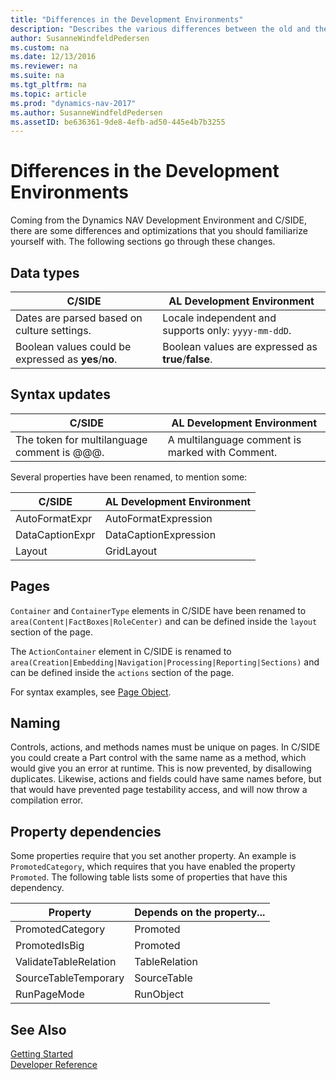 ```yaml
---
title: "Differences in the Development Environments"
description: "Describes the various differences between the old and the new development environment"
author: SusanneWindfeldPedersen
ms.custom: na
ms.date: 12/13/2016
ms.reviewer: na
ms.suite: na
ms.tgt_pltfrm: na
ms.topic: article
ms.prod: "dynamics-nav-2017"
ms.author: SusanneWindfeldPedersen
ms.assetID: be636361-9de8-4efb-ad50-445e4b7b3255
---
```


# Differences in the Development Environments
Coming from the Dynamics NAV Development Environment and C/SIDE, there are some differences and optimizations that you should familiarize yourself with. The following sections go through these changes.  

## Data types
|C/SIDE|AL Development Environment|
|------|---------------------------|
|Dates are parsed based on culture settings.| Locale independent and supports only: ```yyyy-mm-ddD```.|
|Boolean values could be expressed as **yes**/**no**.| Boolean values are expressed as **true**/**false**.|

## Syntax updates
|C/SIDE|AL Development Environment|
|------|---------------------------|
|The token for multilanguage comment is @@@.|A multilanguage comment is marked with Comment.|

Several properties have been renamed, to mention some:

|C/SIDE|AL Development Environment|
|------|---------------------------|
|AutoFormatExpr|AutoFormatExpression|
|DataCaptionExpr|DataCaptionExpression|
|Layout|GridLayout|

## Pages
```Container``` and ```ContainerType``` elements in C/SIDE have been renamed to ```area(Content|FactBoxes|RoleCenter)``` and can be defined inside the ```layout``` section of the page.

The ```ActionContainer``` element in C/SIDE is renamed to ```area(Creation|Embedding|Navigation|Processing|Reporting|Sections)``` and can be defined inside the ```actions``` section of the page.

For syntax examples, see [Page Object](devenv-page-object.md).

## Naming
Controls, actions, and methods names must be unique on pages. In C/SIDE you could create a Part control with the same name as a method, which would give you an error at runtime. This is now prevented, by disallowing duplicates. Likewise, actions and fields could have same names before, but that would have prevented page testability access, and will now throw a compilation error.

## Property dependencies
Some properties require that you set another property. An example is ```PromotedCategory```, which requires that you have enabled the property ```Promoted```. The following table lists some of properties that have this dependency.

|Property|Depends on the property...|
|--------|-------------|
|PromotedCategory|Promoted|
|PromotedIsBig|Promoted|
|ValidateTableRelation|TableRelation|
|SourceTableTemporary|SourceTable|
|RunPageMode|RunObject|

## See Also
[Getting Started](devenv-get-started.md)    
[Developer Reference](devenv-reference-overview.md)  
